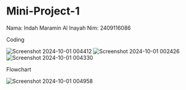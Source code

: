 # Mini-Project-1
Nama: Indah Maramin Al Inayah Nim: 2409116086

Coding

![Screenshot 2024-10-01 004412](https://github.com/user-attachments/assets/5da77e9b-f103-4943-9365-433dbcc81b06)
![Screenshot 2024-10-01 002426](https://github.com/user-attachments/assets/b97deb38-1fe1-47da-bac4-feac5dcca6a1)
![Screenshot 2024-10-01 004330](https://github.com/user-attachments/assets/0d1a08ff-5d18-4cc8-a119-1e8caac92f73)

Flowchart

![Screenshot 2024-10-01 004958](https://github.com/user-attachments/assets/00df4a0c-6c88-42c9-a231-53431eca632e) 
